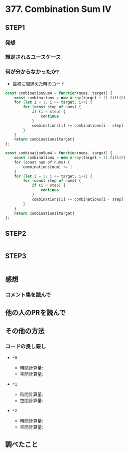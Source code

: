 # 377. Combination Sum IV

## STEP1

### 発想

### 想定されるユースケース

### 何が分からなかったか?

- 最初に間違えた時のコード

```javascript
const combinationSum4 = function(nums, target) {
    const combinations = new Array(target + 1).fill(0)
    for (let i = 1; i <= target; i++) {
        for (const step of nums) {
            if (i < step) {
                continue
            }
            combinations[i] += combinations[i - step]
        }
    }
    return combinations[target]
};
```

```javascript
const combinationSum4 = function(nums, target) {
    const combinations = new Array(target + 1).fill(0)
    for (const num of nums) {
        combinations[num] += 1
    }
    for (let i = 1; i <= target; i++) {
        for (const step of nums) {
            if (i < step) {
                continue
            }
            combinations[i] += combinations[i - step]
        }
    }
    return combinations[target]
};
```

## STEP2

```javascript
```

## STEP3

```javascript
```

## 感想

### コメント集を読んで

## 他の人のPRを読んで

## その他の方法

### コードの良し悪し

* `*0`
  * 時間計算量:
  * 空間計算量:

* `*1`
  * 時間計算量:
  * 空間計算量:

* `*2`
  * 時間計算量:
  * 空間計算量:

## 調べたこと

